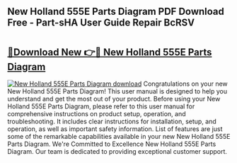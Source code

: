 ## New Holland 555E Parts Diagram PDF Download Free - Part-sHA User Guide Repair BcRSV

# <h2><a href="http://dfr8dli.blite.top/?on=New+Holland+555E+Parts+Diagram">🔗Download New 👉🔴 New Holland 555E Parts Diagram</a></h2>

[![New Holland 555E Parts Diagram download](https://i.imgur.com/lujVjoI.png)](http://dfr8dli.blite.top/?on=New+Holland+555E+Parts+Diagram)
Congratulations on your new New Holland 555E Parts Diagram! This user manual is designed to help you understand and get the most out of your product. Before using your New Holland 555E Parts Diagram, please refer to this user manual for comprehensive instructions on product setup, operation, and troubleshooting. It includes clear instructions for installation, setup, and operation, as well as important safety information. List of features are just some of the remarkable capabilities available in your new New Holland 555E Parts Diagram. We're Committed to Excellence New Holland 555E Parts Diagram. Our team is dedicated to providing exceptional customer support.
